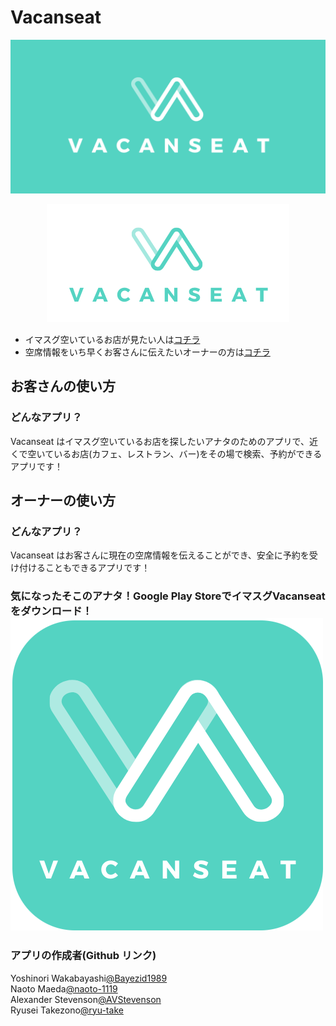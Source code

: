 # Vacanseat

<p align="center">
  <img src="./assets/images/VACANSEAT_yoko.png">
</p>

<p align="center">
  <img src="./assets/images/VACANSEAT_transparet.png">
</p>

* イマスグ空いているお店が見たい人は[コチラ](#お客さんの使い方)
* 空席情報をいち早くお客さんに伝えたいオーナーの方は[コチラ](#オーナーの使い方)

## お客さんの使い方

### どんなアプリ？

Vacanseat はイマスグ空いているお店を探したいアナタのためのアプリで、近くで空いているお店(カフェ、レストラン、バー)をその場で検索、予約ができるアプリです！




## オーナーの使い方

### どんなアプリ？

Vacanseat はお客さんに現在の空席情報を伝えることができ、安全に予約を受け付けることもできるアプリです！

### 気になったそこのアナタ！Google Play StoreでイマスグVacanseatをダウンロード！ [![icon](./assets/images/VACANSEAT_icon.png)](https://play.google.com/store/apps/details?id=com.yarn.vacanseat)



### アプリの作成者(Github リンク)
Yoshinori Wakabayashi[@Bayezid1989](https://github.com/Bayezid1989)  
Naoto Maeda[@naoto-1119](https://github.com/naoto-1119)  
Alexander Stevenson[@AVStevenson](https://github.com/AVStevenson)  
Ryusei Takezono[@ryu-take](https://github.com/ryu-take)  

